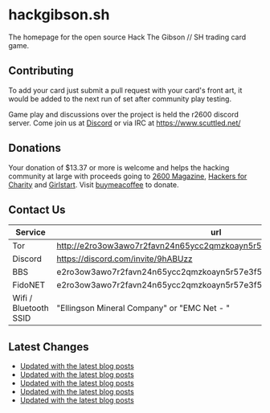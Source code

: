 # hackgibson.sh
The homepage for the open source Hack The Gibson // SH trading card game.


## Contributing

To add your card just submit a pull request with your card's front art, it would be added to the next run of set after community play testing.

Game play and discussions over the project is held the r2600 discord server. Come join us at [Discord](https://discord.com/invite/9hABUzz) or via IRC at https://www.scuttled.net/


## Donations

Your donation of $13.37 or more is welcome and helps the hacking community at large with proceeds going to [2600 Magazine](https://2600.com/), [Hackers for Charity](https://hackersforcharity.org) and [Girlstart](https://girlstart.org).  Visit [buymeacoffee](https://www.buymeacoffee.com/hackgibson.sh) to donate.


## Contact Us

Service | url
-|-
Tor | http://e2ro3ow3awo7r2favn24n65ycc2qmzkoayn5r57e3f56nvjwdcgg32ad.onion
Discord | https://discord.com/invite/9hABUzz
BBS | e2ro3ow3awo7r2favn24n65ycc2qmzkoayn5r57e3f56nvjwdcgg32ad.onion:23
FidoNET | e2ro3ow3awo7r2favn24n65ycc2qmzkoayn5r57e3f56nvjwdcgg32ad.onion:24554
Wifi / Bluetooth SSID | "Ellingson Mineral Company" or "EMC Net - <fidonet address>"

## Latest Changes
<!-- BLOG-POST-LIST:START -->
- [Updated with the latest blog posts](https://github.com/DFW2600/hackgibson.sh/commit/cd22a0c0a4bbfedd9a1a334097ffff6f3f55a01a)
- [Updated with the latest blog posts](https://github.com/DFW2600/hackgibson.sh/commit/55e68cd2400b32840d9168b98d3cd1579d14d0e8)
- [Updated with the latest blog posts](https://github.com/DFW2600/hackgibson.sh/commit/01ad8df01f75f0e07925ddd38cd8c8405a17893c)
- [Updated with the latest blog posts](https://github.com/DFW2600/hackgibson.sh/commit/b6d3e21397abe4cbcdb953c37bd9dff4aa0d6d8b)
- [Updated with the latest blog posts](https://github.com/DFW2600/hackgibson.sh/commit/46b71d9a8907531fbd214d58616f74367d1f70cf)
<!-- BLOG-POST-LIST:END -->
